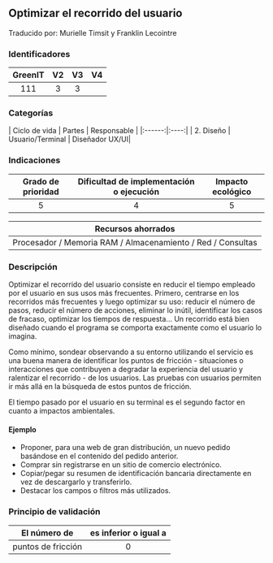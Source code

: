 ## Optimizar el recorrido del usuario
Traducido por: Murielle Timsit y Franklin Lecointre

### Identificadores

| GreenIT |  V2  |  V3  |  V4  |
|:-------:|:----:|:----:|:----:|
|  111   | 3  | 3  |  |

### Categorías

| Ciclo de vida | Partes | Responsable  |
|:------:|:----:|
| 2. Diseño | Usuario/Terminal | Diseñador UX/UI|

### Indicaciones

| Grado de prioridad  | Dificultad de implementación o ejecución | Impacto ecológico   |
|:-------------------:|:-------------------------:|:---------------------:|
| 5 | 4 | 5 |

|Recursos ahorrados   |
|:----------------------------------------------------------:|
|Procesador / Memoria RAM / Almacenamiento / Red / Consultas   |

### Descripción

Optimizar el recorrido del usuario consiste en reducir el tiempo empleado por el usuario en sus usos más frecuentes. Primero, centrarse en los recorridos más frecuentes y luego optimizar su uso: reducir el número de pasos, reducir el número de acciones, eliminar lo inútil, identificar los casos de fracaso, optimizar los tiempos de respuesta... Un recorrido está bien diseñado cuando el programa se comporta exactamente como el usuario lo imagina.

Como mínimo, sondear observando a su entorno utilizando el servicio es una buena manera de identificar los puntos de fricción - situaciones o interacciones que contribuyen a degradar la experiencia del usuario y ralentizar el recorrido - de los usuarios. Las pruebas con usuarios permiten ir más allá en la búsqueda de estos puntos de fricción.

El tiempo pasado por el usuario en su terminal es el segundo factor en cuanto a impactos ambientales.

#### Ejemplo

* Proponer, para una web de gran distribución, un nuevo pedido basándose en el contenido del pedido anterior.
* Comprar sin registrarse en un sitio de comercio electrónico.
* Copiar/pegar su resumen de identificación bancaria directamente en vez  de descargarlo y transferirlo.
* Destacar los campos o filtros más utilizados.

### Principio de validación

| El número de | es inferior o igual a  |  
|-------------------|:-------------------------:|
| puntos de fricción | 0 |
